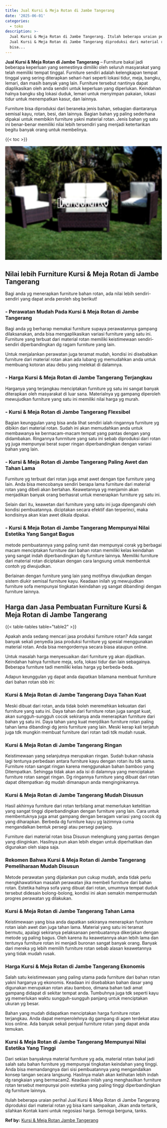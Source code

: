 ```yaml
---
title: Jual Kursi & Meja Rotan di Jambe Tangerang
date: '2025-06-01'
categories:
  - toko
description: >-
  Jual Kursi & Meja Rotan di Jambe Tangerang. Itulah beberapa uraian perihal
  Jual Kursi & Meja Rotan di Jambe Tangerang diproduksi dari material rotan yg
  bisa...
---
```


**Jual Kursi & Meja Rotan di Jambe Tangerang** – Furniture bakal jadi beberapa keperluan yang semestinya dimiliki oleh seluruh masyarakat yang telah memiliki tempat tinggal. Furniture sendiri adalah kelengkapan tempat tinggal yang sering diterapkan sehari-hari seperti lokasi tidur, meja, bangku, lemari, dan masih banyak yang lain. Furniture tersebut nantinya dapat diaplikasikan oleh anda sendiri untuk keperluan yang diperlukan. Keindahan halnya bangku sbg lokasi duduk, lemari untuk menyimpan pakaian, lokasi tidur untuk menempatkan kasur, dan lainnya.

Furniture bisa diproduksi dari beraneka jenis bahan, sebagian diantaranya semisal kayu, rotan, besi, dan lainnya. Bagian bahan yg paling sederhana dipakai untuk membikin furniture yakni material rotan. Jenis bahan yg satu ini benar-benar memiliki nilai lebih tersendiri yang menjadi ketertarikan begitu banyak orang untuk membelinya.

{{< toc >}}

![Jual Kursi & Meja Rotan di Jambe Tangerang](/images/kursi-meja-rotan-murah49.png)

## Nilai lebih Furniture Kursi & Meja Rotan di Jambe Tangerang

Bagi anda yg menerapkan furniture bahan rotan, ada nilai lebih sendiri-sendiri yang dapat anda peroleh sbg berikut!

### \- Perawatan Mudah Pada Kursi & Meja Rotan di Jambe Tangerang

Bagi anda yg berharap memakai furniture supaya perawatannya gampang dilaksanakan, anda bisa mengaplikasikan variasi furniture yang satu ini. Furniture yang terbuat dari material rotan memiliki keistimewaan sendiri-sendiri diperbandingkan dg ragam furniture yang lain.

Untuk menjalankan perawatan juga teramat mudah, kondisi ini disebabkan furniture dari material rotan akan ada lubang yg memudahkan anda untuk membuang kotoran atau debu yang melekat di dalamnya.

### \- Harga Kursi & Meja Rotan di Jambe Tangerang Terjangkau

Harganya yang terjangkau menciptakan furniture yg satu ini sangat banyak diterapkan oleh masyarakat di luar sana. Materialnya yg gampang diperoleh mewujudkan furniture yang satu ini memiliki nilai harga yg murah.

### \- Kursi & Meja Rotan di Jambe Tangerang Flexsibel

Bagian keunggulan yang bisa anda lihat sendiri ialah ringannya furniture yg dibikin dari material rotan. Sudah ini akan memudahkan anda untuk membawanya ke bermacam-macam tempat yang pantas dengan yang didambakan. Ringannya funrniture yang satu ini sebab diproduksi dari rotan yg juga mempunyai berat super ringan diperbandingkan dengan variasi bahan yang lain.

### \- Kursi & Meja Rotan di Jambe Tangerang Paling Awet dan Tahan Lama

Furniture yg terbuat dari rotan juga amat awet dengan tipe furniture yang lain. Anda bisa mencobanya sendiri berapa lama furniture dari material rotan yang dibeli akan bertahan. Keawetannya yg menjamin akan menjadikan banyak orang berhasrat untuk menerapkan furniture yg satu ini.

Selain dari itu, keawetan dari furniture yang satu ini juga dipengaruhi oleh kondisi pembuatannya. diciptakan secara efektif dan terperinci, maka kondisinya akan kian awet dikala dipakai.

### \- Kursi & Meja Rotan di Jambe Tangerang Mempunyai Nilai Estetika Yang Sangat Bagus

metode pembuatannya yang paling rumit dan mempunyai corak yg berbagai macam menciptakan furniture dari bahan rotan memiliki kelas keindahan yang sangat indah diperbandingkan dg furniture lainnya. Memiliki furniture dari material rotan diciptakan dengan cara langsung untuk membentuk contoh yg diwujudkan.

Berlainan dengan furniture yang lain yang motifnya diwujudkan dengan sistem diukir semisal furniture kayu. Keadaan inilah yg mewujudkan furniture sofa mempunyai tingkatan keindahan yg sangat dibandingi dengan furniture lainnya.

## Harga dan Jasa Pembuatan Furniture Kursi & Meja Rotan di Jambe Tangerang

{{< table-tables table="table2" >}}

Apakah anda sedang mencari jasa produksi furniture rotan? Ada sangat banyak sekali penyedia jasa produksi furniture yg spesial menggunakan material rotan. Anda bisa mengordernya secara biasa ataupun online.

Untuk masalah harga menyesuaikan dari furniture yg akan dijadikan. Keindahan halnya furniture meja, sofa, lokasi tidur dan lain sebagainya. Beberapa furniture tadi memiliki kelas harga yg berbeda-beda.

Adapun keunggulan yg dapat anda dapatkan bilamana membuat furniture dari bahan rotan sbb ini:

### Kursi & Meja Rotan di Jambe Tangerang Daya Tahan Kuat

Meski dibuat dari rotan, anda tidak boleh meremehkan kekuatan dari furniture yang satu ini. Daya tahan dari furniture rotan juga sangat kuat, akan sungguh-sungguh cocok sekiranya anda menerapkan furniture dari bahan yg satu ini. Daya tahan yang kuat menjdikan furniture rotan paling tahan lama dibandingi dg jenis furniture yang lain. Meski kerap kali terjatuh juga tdk mungkin membuat furniture dari rotan tadi tdk mudah rusak.

### Kursi & Meja Rotan di Jambe Tangerang Ringan

Keistimewaan yang selanjutnya merupakan ringan. Sudah bukan rahasia lagi tentunya perbedaan antara furniture kayu dengan rotan itu tdk sama. Furniture rotan sangat ringan karena menggunakan bahan bamboo yang Ditempatkan. Sehingga tidak akan ada isi di dalamnya yang menciptakan furniture rotan sangat ringan. Dg ringannya furniture yang dibuat dari rotan dapat ditempatkan dg mudah dimanapun anda menginginkannya.

### Kursi & Meja Rotan di Jambe Tangerang Mudah Disusun

Hasil akhirnya furniture dari rotan terbilang amat memerlukan ketelitian yang sangat tinggi diperbandingkan dengan furniture yang lain. Cara untuk membentuknya juga amat gampang dengan beragam variasi yang cocok dg yang diharapkan. Berbeda dg furniture kayu yg lazimnya cuma mengandalkan bentuk persegi atau persegi panjang.

Furniture dari material rotan bisa Disusun melengkung yang pantas dengan yang diinginkan. Hasilnya pun akan lebih elegan untuk diperhatikan dan digunakan oleh siapa saja.

### Rekomen Bahwa Kursi & Meja Rotan di Jambe Tangerang Pemeliharaan Mudah Disusun

Metode perawatan yang dijalankan pun cukup mudah, anda tidak perlu mengkhawatirkan masalah perawatan jika membeli furniture dari bahan rotan. Estetika halnya sofa yang dibuat dari rotan, umumnya tempat duduk tersebut didesain bolong-bolong, kondisi ini akan semakin mempermudah progres perawatan yg dilakukan.

### Kursi & Meja Rotan di Jambe Tangerang Tahan Lama

Keistimewaan yang bisa anda dapatkan sekiranya menerapkan furniture rotan ialah awet dan juga tahan lama. Material yang satu ini teramat bermutu, apalagi sekiranya pelaksanaan pembuatannya dikerjakan dengan metode yg paling bagus. Oleh karena itu keawetannya akan lebih lama dan tentunya furniture rotan ini menjadi buronan sangat banyak orang. Banyak dari mereka yg lebih memilih furniture rotan sebab alasan keawetannya yang tidak mudah rusak.

### Harga Kursi & Meja Rotan di Jambe Tangerang Ekonomis

Salah satu keistimewaan yang paling utama pada furniture dari bahan rotan yakni harganya yg ekonomis. Keadaan ini disebabkan bahan dasar yang digunakan merupakan rotan atau bamboo, dimana bahan tadi amat gampang didapat di sekitar tempat anda. Tumbuhnya juga tdk seperti kayu yg memerlukan waktu sungguh-sungguh panjang untuk menciptakan ukuran yg besar.

Bahan yang mudah didapatkan menciptakan harga furniture rotan terjangkau. Anda dapat memperolehnya dg gampang di agen terdekat atau kios online. Ada banyak sekali penjual furniture rotan yang dapat anda temukan.

### Kursi & Meja Rotan di Jambe Tangerang Mempunyai Nilai Estetika Yang Tinggi

Dari sekian banyaknya material furniture yg ada, material rotan bakal jadi salah satu bahan furniture yg mempunyai tingkatan keindahan yang tinggi. Anda bisa memandangnya dari sisi pembuatannya yang mengandalkan konsep tangan secara langsung. Hasilnya malah akan kelihatan lebih indah dg rangkaian yang bermacam2. Keadaan inilah yang menghasilkan furniture rotan tersebut mempunyai poin estetika yang paling tinggi diperbandingkan dg furniture lainnya.

Itulah beberapa uraian perihal Jual Kursi & Meja Rotan di Jambe Tangerang diproduksi dari material rotan yg bisa kami sampaikan, Jikan anda tertarik, silahkan Kontak kami untuk negosiasi harga. Semoga berguna, tanks.

**Ref by:** [Kursi & Meja Rotan Jambe Tangerang](https://id.wikipedia.org/wiki/Kursi)
